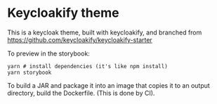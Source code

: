 # Keycloakify theme

This is a keycloak theme, built with keycloakify, and branched from https://github.com/keycloakify/keycloakify-starter


To preview in the storybook:
```
yarn # install dependencies (it's like npm install)
yarn storybook 
```

To build a JAR and package it into an image that copies it to an output directory, build the Dockerfile. (This is done by CI).


